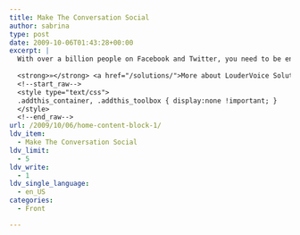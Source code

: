 ```yaml
---
title: Make The Conversation Social
author: sabrina
type: post
date: 2009-10-06T01:43:28+00:00
excerpt: |
  With over a billion people on Facebook and Twitter, you need to be engaged with your customers wherever they are online. LouderVoice directly connects reviews on your site to those people and their friends, driving qualified new Social Customers to your site.
  
  <strong>»</strong> <a href="/solutions/">More about LouderVoice Solutions</a>
  <!--start_raw-->
  <style type="text/css">
  .addthis_container, .addthis_toolbox { display:none !important; }
  </style>
  <!--end_raw-->
url: /2009/10/06/home-content-block-1/
ldv_item:
  - Make The Conversation Social
ldv_limit:
  - 5
ldv_write:
  - 1
ldv_single_language:
  - en_US
categories:
  - Front

---
```

